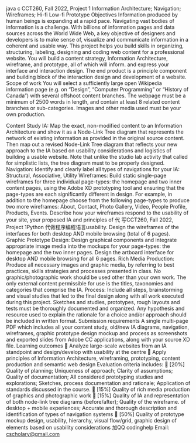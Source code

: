 java c CCT260, Fall 2022, Project 1 Information Architecture; Navigation; Wireframes; Hi-fi Low-fi Prototype Objectives Information produced by human beings is expanding at a rapid pace. Navigating vast bodies of information is a challenge. With billions of information pages and data sources across the World Wide Web, a key objective of designers and developers is to make sense of, visualize and communicate information in a coherent and usable way. This project helps you build skills in organizing, structuring, labeling, designing and coding web content for a professional website. You will build a content strategy, Information Architecture, wireframe, and prototype, all of which will inform. and express your interface and interaction design. The end product is a principle component and building block of the interaction design and development of a website. Scope of work You will select a sufficiently large open Wikipedia information page (e.g. on “Design”, “Computer Programming” or “History of Canada”) with several offshoot content branches. The webpage must be a minimum of 2500 words in length, and contain at least 8 related content branches or sub-categories. Images and other media used must be your own production.

Content Study IA: Map the exact, non-modified content to an Information Architecture and show it as a Node-Link Tree diagram that represents the network of existing information as provided in the original source content. Then map out a revised Node-Link Tree diagram that reflects your new approach to the IA based on usability considerations and logistics of building a usable website. Note that unlike the studio lab activity that called for simplistic lists, the tree diagram must to be properly designed.
Navigation: Identify and clearly label all types of navigations for your IA: Structural, Associative, Utility
Wireframes: Build static single-page wireframes for three individual page-types: the homepage and two inner content pages, using the Adobe XD prototyping tool and ensuring that the page-types are each significantly different in design. For example, in addition to the homepage choose from the following page-types to produce two more wireframes: About, Contact, Photo Gallery, Video, People Profile, Products, Events. Describe how your wireframes respond to the usability of your site, your proposed IA and principles of 代 写CCT260, Fall 2022, Project 1Python 代做程序编程语言usability. Design the wireframes of the interfaces for both desktop AND mobile browsing (total of 6 pages).
Graphic Prototype Design: Design graphical components and integrate appropriate image media into the mockups for your page-types: the homepage and the two inner pages. Design the artboard interface for desktop AND mobile browsing for all 6 pages.
Rich Media Production: Produce all necessary images and graphic media, by referring to best practices, skills strategies and processes presented in class. No graphic/photographic work should be used other than your own work. The only external content permissible for use is the titles, taxonomies and categories that comprise the IA.
Process: Include all steps, brainstorming and visual studies that led to the final design along with all work executed during this project. Sketches and studies, prototypes, rough layouts and tests must be thoroughly documented and organized. Any hypothesis and resource used to explain the rationale for a choice and/or approach should be included in written format. Submission requirements A single multi-page PDF which includes all your content study, old/new IA diagrams, navigation, wireframes, graphic prototype design mockup and process as screenshots and exported slides from Adobe CC applications, along with your source XD file. Learning outcomes  Analyze large-scale websites from an IA standpoint and design/develop with usability at the centre  Apply principles of Information Architecture, wireframing, prototyping, content production and semantic web design Evaluation criteria includes:  [20%] Quality of planning; Uniqueness of approach; Clarity of assumptions; Quality of documentation; All considered prototyping studies and explorations; Sketches, process documentation and rationale; Application of standards discussed in the course.  [15%] Quality of rich media production of graphics and photographic work  [15%] Quality of IA and representation of both node-link tree diagrams (before/after); Quality of the wireframe. of desktop + mobile experiences; Accurate and thorough description and identification of types of navigation systems  [50%] Quality of prototype mockup design, usability, hierarchy, visual flow/grid, graphic design of elements based on usability considerations
   加QQ codinghelp Email: cscholary@gmail.com
